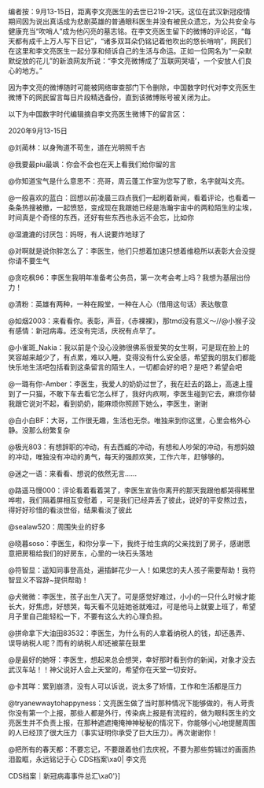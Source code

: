 编者按：9月13-15日，距离李文亮医生的去世已219-21天。这位在武汉新冠疫情期间因为说出真话成为悲剧英雄的普通眼科医生并没有被民众遗忘，为公共安全与健康充当“吹哨人”成为他闪亮的墓志铭。在李文亮医生留下的微博的评论区，“每天都有成千上万人写下日记”，“诸多双耳朵仍铭记着他吹出的悠长哨响”，网民们在这里和李文亮医生一起分享和倾诉自己的生活与命运。正如一位网名为“一朵默默绽放的花儿”的新浪网友所说：“李文亮微博成了‘互联网哭墙’，一个安放人们良心的地方。”

因为李文亮的微博随时可能被网络审查部门下令删除，中国数字时代对李文亮医生微博下的网民留言每日片段精选备份，直到该微博账号被关闭为止。 

以下为中国数字时代编辑摘自李文亮医生微博下的留言区：

2020年9月13-15日

@刘蔺林：以身殉道不苟生，道在光明照千古

@我要最piu最飒：你会不会也在天上看我们给你留的言

@你知道宝气是什么意思不：亮哥，周云蓬工作室为您写了歌，名字就叫文亮。

@一般喜欢的蓝白：回想以前凌晨三四点我们一起刷着新闻，看着评论，也看着一条条热搜被撤，一起愤怒，变成现在我跟她已经是浩瀚宇宙中的两粒陌生的尘埃，时间真是个奇怪的东西，还好有些东西也永远不会忘，比如你

@湿漉漉的讨厌包：妈呀，有人说要炸地球了

@对啊就是说你胖怎么了：李医生，他们只想着加速只想着维稳所以表彰大会没提你请不要生气

@贪吃枫96：李医生我明年准备考公务员，第一次考会考上吗？我想为基层出份力！

@清粉：英雄有两种，一种在殿堂，一种在人心（借用这句话）表达敬意

@如烟2003：来看看你。表彰，声音，《赤裸裸》，那tmd没有意义～//@小猴子没有感情：新冠病毒。还没有完活，庆祝有点早了。

@小雀斑_Nakia：我以前是个没心没肺很佛系很爱笑的女生啊，可是现在脸上的笑容越来越少了，有点累，难以入睡，变得没有什么安全感，希望我的朋友们都能快乐地生活吧包括看到这条留言的陌生人，一切都会好的吧？是吧？希望会吧

@一璐有你-Amber：李医生，我爱人的奶奶过世了，我在赶去的路上，高速上撞到了一只猫，不敢下车去看它怎么样了，我好内疚啊，李医生碰到它去，麻烦你替我跟它说对不起，看到奶奶，能麻烦你照顾下她么，李医生，谢谢

@白小白BF：大哥，工作很无趣，生活也无奈。唯独来到你这里，心里会格外心静。没那么纷繁复杂

@极光803：有想辞职的冲动，有去西臧的冲动，有想和人吵架的冲动，有想妈娘的冲动，唯独没有冲动的勇气，每天的强颜欢笑，工作六年，赶够够的。

@迷之一语：来看看、想说的依然无言……

@路遥马慢000：评论看着看着哭了，李医生宣告你离开的那天我跟他都哭得稀里哗啦，我们隔着屏相互安慰着 ，可是我们已经弄丢了彼此，说好的平安熬过去，得好好珍惜的看淡世俗，结果看淡了彼此

@sealaw520：周围失业的好多

@晓暮soso：李医生，和你分享一下，我终于给生病的父亲找到了房子，感谢愿意把房租给我们的好房东，心里的一块石头落地

@符智显：遥知同事登高处，遍插鲜花少一人！如果您的夫人孩子需要帮助！我符智显义不容辞~提供帮助！

@犬微微：李医生，孩子出生八天了。可是感觉好难过，小小的一只什么时候才能长大，好焦虑，好想哭，每天看不见娃她爸就难过，可是他马上就要上班了，希望月子里自己能轻松一下，不要有这么大的心理负担。

@拼命拿下大油田83532：李医生，为什么有的人拿着纳税人的钱，却还愚弄、误导纳税人呢？而有的纳税人却还被蒙在鼓里

@是最好的她呀：李医生，想起来总会想哭，幸好那时看到你的新闻，对象才没去武汉车站！！神父说好人会上天堂的，希望你在天堂一切安好。

@卡其咩：累到崩溃，没有人可以诉说，说太多了矫情，工作和生活都是压力

@tryanewwaytohappyness：文亮医生做了当时那种情况下能够做的，有人苛责你没有第一个上报，那些人都是外行，传染病上报是有流程的，做为眼科医生的文亮医生并不负责上报，在那种遮遮掩掩神神秘秘的情况下，你能够小心地提醒周围的人已经顶了很大压力（事实证明你承受了巨大压力）。再次谢谢你！

@把所有的春天都：不要忘记，不要跟着他们去庆祝，不要为那些剪辑过的画面热泪盈眶，永远铭记于心 CDS档案\xa0| 李文亮

CDS档案｜新冠病毒事件总汇\xa0'}]